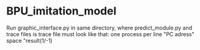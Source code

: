 # BPU_imitation_model
Run graphic_interface.py in same directory, where predict_module.py and trace files is
    trace file must look like that: 
      one process per line 
      "PC adress" space "result(1/-1)
